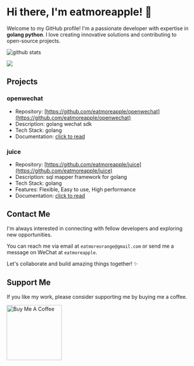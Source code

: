 # Hi there, I'm eatmoreapple! 👋

Welcome to my GitHub profile! I'm a passionate developer with expertise in **golang python**. I love creating innovative solutions and contributing to open-source projects.

![github stats](https://github-readme-stats.vercel.app/api?username=eatmoreapple&show_icons=true&theme=dracula)

<img src="https://github-readme-stats.vercel.app/api/top-langs/?username=eatmoreapple&layout=compact&theme=dracula" />

## Projects

### openwechat

- Repository: [https://github.com/eatmoreapple/openwechat](https://github.com/eatmoreapple/openwechat)
- Description: golang wechat sdk
- Tech Stack: golang
- Documentation: [click to read](https://openwechat.readthedocs.io/zh/latest/)

###  juice

- Repository: [https://github.com/eatmoreapple/juice](https://github.com/eatmoreapple/juice)
- Description: sql mapper framework for golang
- Tech Stack: golang
- Features: Flexible, Easy to use, High performance
- Documentation: [click to read](https://juice-doc.readthedocs.io/en/latest/index.html)

## Contact Me

I'm always interested in connecting with fellow developers and exploring new opportunities. 

You can reach me via email at `eatmoreorange@gmail.com` or send me a message on WeChat at `eatmoreapple`.

Let's collaborate and build amazing things together! ✨


## Support Me

If you like my work, please consider supporting me by buying me a coffee.

<a href="./img/wechat_pay.jpg" target="_blank"><img src="https://cdn.buymeacoffee.com/buttons/v2/default-yellow.png" alt="Buy Me A Coffee" width="150" ></a>









